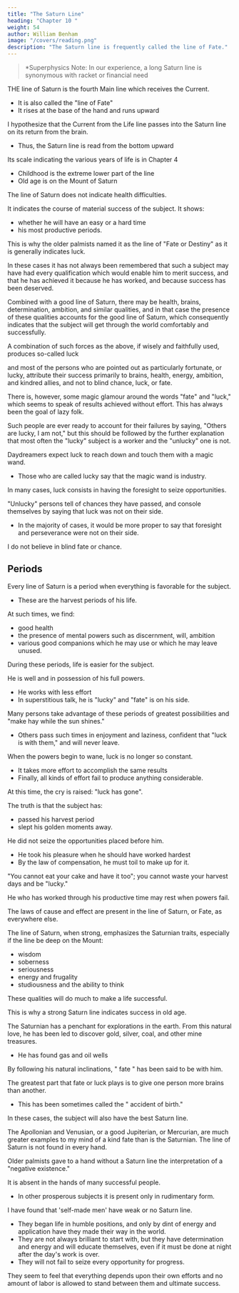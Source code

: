 ```yaml
---
title: "The Saturn Line"
heading: "Chapter 10 "
weight: 54
author: William Benham
image: "/covers/reading.png"
description: "The Saturn line is frequently called the line of Fate."
---
```




<!-- "We make our fortunes and we call them fate." - B. DISRAELI -->

> *Superphysics Note: In our experience, a long Saturn line is synonymous with racket or financial need


THE line of Saturn is the fourth Main line which receives the Current.
- It is also called the "line of Fate"
- It rises at the base of the hand and runs upward
<!-- It may not be obvious why fatality has been ascribed to this line, but the claim is justified in various ways. -->

I hypothesize that the Current from the Life line passes into the Saturn line on its return from the brain.<!--  where it has been sent from the end of the . -->
- Thus, the Saturn line is read from the bottom upward

Its scale indicating the various years of life is in Chapter 4 <!-- (The Age Of The Subject - Age As Indicated On The Lines). -->
- Childhood is the extreme lower part of the line
- Old age is on the Mount of Saturn

The line of Saturn does not indicate health difficulties. <!-- t read, nor is anything shown concerning the general make-up or constitution of a subject such as is indicated in other lines that we have considered. -->

It indicates the course of material success of the subject. It shows:
- whether he will have an easy or <!-- must make his own way, whether he will have --> a hard time<!-- , or whether things will apparently come easy to him. -->
- his most productive periods.

This is why the older palmists named it as the line of "Fate or Destiny" as it is generally indicates luck. <!--  taken for granted that one whose life runs smoothly must have luck in his favor. -->

In these cases it has not always been remembered that such a subject may have had every qualification which would enable him to merit success, and that he has achieved it because he has worked, and because success has been deserved.

Combined with a good line of Saturn, there may be health, brains, determination, ambition, and similar qualities, and in that case the presence of these qualities accounts for the good line of Saturn, which consequently indicates that the subject will get through the world comfortably and successfully.

A combination of such forces as the above, if wisely and faithfully used, produces so-called luck

and most of the persons who are pointed out as particularly fortunate, or lucky, attribute their success primarily to brains, health, energy, ambition, and kindred allies, and not to blind chance, luck, or fate.

There is, however, some magic glamour around the words "fate" and "luck," which seems to speak of results achieved without effort. This has always been the goal of lazy folk.

Such people are ever ready to account for their failures by saying, "Others are lucky, I am not," but this should be followed by the further explanation that most often the "lucky" subject is a worker and the "unlucky" one is not.

Daydreamers expect luck to reach down and touch them with a magic wand.
- Those who are called lucky say that the magic wand is industry.

In many cases, luck consists in having the foresight to seize opportunities.


"Unlucky" persons tell of chances they have passed, and console themselves by saying that luck was not on their side.
- In the majority of cases, it would be more proper to say that foresight and perseverance were not on their side. 

<!-- This much moralizing I beg to introduce here, because I wish it distinctly understood that  -->

I do not believe in blind fate or chance.

<!-- In the beginning of a study of the line of Saturn, or line of Fate, I wish to give my definition of that word and to assure you that we are not to plunge from a treatment of the hand which has thus far proceeded entirely under laws of cause and effect into one which deals with chance. -->

<!-- The line of Saturn is a wonderful line, its revelations are accurate and important, but we shall find causes for all the effects we see upon it. -->


## Periods 

Every line of Saturn is a period when everything is favorable for the subject. 
- These are the harvest periods of his life.

At such times, we find:
- good health
- the presence of mental powers such as discernment, will, ambition
- various good companions which he may use or which he may leave unused.

During these periods, life is easier for the subject.

He is well and in possession of his full powers.
- He works with less effort
- In superstitious talk, he is "lucky" and "fate" is on his side.

Many persons take advantage of these periods of greatest possibilities and "make hay while the sun shines."
- Others pass such times in enjoyment and laziness, confident that "luck is with them," and will never leave.

When the powers begin to wane, luck is no longer so constant.
- It takes more effort to accomplish the same results
- Finally, all kinds of effort fail to produce anything considerable.

At this time, the cry is raised: "luck has gone". 

The truth is that the subject has:
- passed his harvest period
- slept his golden moments away.

He did not seize the opportunities placed before him. 
- He took his pleasure when he should have worked hardest
- By the law of compensation, he must toil to make up for it.

"You cannot eat your cake and have it too"; you cannot waste your harvest days and be "lucky." 

He who has worked through his productive time may rest when powers fail.

The laws of cause and effect are present in the line of Saturn, or Fate, as everywhere else.

<!-- It is only after much observation of this line that it is possible to state what can actually be told from it. The superficiality which has been shown in its treatment has served principally to disgust sensible persons. -->

<!-- Why the line shows these matters, which are so obviously beyond the consciousness of the individual, can only be explained on the already stated hypothesis, that the lines are the life map of every person, placed before him in order that he may be guided to the achievement of his best results. -->

The line of Saturn, when strong, emphasizes the Saturnian traits, especially if the line be deep on the Mount:
- wisdom
- soberness
- seriousness
- energy and frugality
- studiousness and the ability to think

These qualities will do much to make a life successful.

This is why a strong Saturn line indicates <!-- The fact that these balancing qualities are present in some degree with a good line may account for the --> success in old age. 

The Saturnian has a penchant for explorations in the earth. From this natural love, he has been led to discover gold, silver, coal, and other mine treasures.
- He has found gas and oil wells

By following his natural inclinations, " fate " has been said to be with him. <!-- , and the Saturnian has for these reasons been called the "child of fate."  -->

The greatest part that fate or luck plays is to give one person more brains than another. 
- This has been sometimes called the " accident of birth." 

In these cases, the subject will also have the best Saturn line. 

The Apollonian and Venusian, or a good Jupiterian, or Mercurian, are much greater examples to my mind of a kind fate than is the Saturnian. The line of Saturn is not found in every hand. 

Older palmists gave to a hand without a Saturn line the interpretation of a "negative existence." 

It is absent in the hands of many successful people.
- In other prosperous subjects it is present only in rudimentary form. 

<!-- These persons have not led negative lives, so this interpretation cannot be correct.  -->

I have found that 'self-made men' have weak or no Saturn line. 
- They began life in humble positions, and only by dint of energy and application have they made their way in the world. 
- They are not always brilliant to start with, but they have determination and energy and will educate themselves, even if it must be done at night after the day's work is over.
- They will not fail to seize every opportunity for progress. 

They seem to feel that everything depends upon their own efforts and no amount of labor is allowed to stand between them and ultimate success. 

<!-- They are the kind of men who can "carry the message to Garcia." As the result of my observation,  -->
